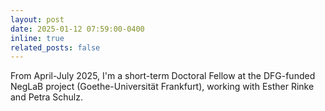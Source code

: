 ```yaml
---
layout: post
date: 2025-01-12 07:59:00-0400
inline: true
related_posts: false
---
```


From April-July 2025, I'm a short-term Doctoral Fellow at the DFG-funded NegLaB project (Goethe-Universität Frankfurt), working with Esther Rinke and Petra Schulz.
